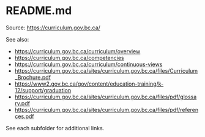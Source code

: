 # README.md

Source: <https://curriculum.gov.bc.ca/>

See also:

+ <https://curriculum.gov.bc.ca/curriculum/overview>
+ <https://curriculum.gov.bc.ca/competencies>
+ <https://curriculum.gov.bc.ca/curriculum/continuous-views>
+ <https://curriculum.gov.bc.ca/sites/curriculum.gov.bc.ca/files/Curriculum_Brochure.pdf>
+ <https://www2.gov.bc.ca/gov/content/education-training/k-12/support/graduation>
+ <https://curriculum.gov.bc.ca/sites/curriculum.gov.bc.ca/files/pdf/glossary.pdf>
+ <https://curriculum.gov.bc.ca/sites/curriculum.gov.bc.ca/files/pdf/references.pdf>

See each subfolder for additional links.
